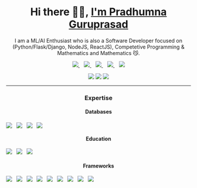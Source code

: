 <p align="center">
  <h1 align='center'>Hi there 👋🏻, <a href="https://theghoul27.github.io/PortfolioSimple/">I'm Pradhumna Guruprasad</a></h1>
  <p align="center"> I am a ML/AI Enthusiast who is also a Software Developer focused on (Python/Flask/Django, NodeJS, ReactJS), Competetive Programming & Mathematics and Mathematics 😼.</p>
</p>

<p align='center'>
<a href="https://wa.me/9035453910" target="_blank">
  <img src="https://img.shields.io/badge/WHATSAPP-%2325D366.svg?&style=for-the-badge&logo=whatsapp&logoColor=white" />
</a>&nbsp;&nbsp;
<a href="https://twitter.com/PradhumnaGP" target="_blank">
  <img src="https://img.shields.io/badge/twitter-%231DA1F2.svg?&style=for-the-badge&logo=twitter&logoColor=white" />
</a>&nbsp;&nbsp;
<a href="https://www.linkedin.com/in/pradhumnaguruprasad/" target="_blank">
  <img src="https://img.shields.io/badge/linkedin-%230077B5.svg?&style=for-the-badge&logo=linkedin&logoColor=white" />
</a>&nbsp;&nbsp;
<a href="mailto:guruprasadpradhumna@gmail.com" target="_blank">
  <img src="https://img.shields.io/badge/email me-%23D14836.svg?&style=for-the-badge&logo=gmail&logoColor=white" />
</a>&nbsp;&nbsp;
  <img src="https://gpvc.arturio.dev/TheGhoul27" />
  
  <p align = "center">
  <img src = "https://github-readme-stats.vercel.app/api?username=TheGhoul27&show_icons=true&theme=tokyonight&line_height=27">
  <img src = "https://github-readme-stats.vercel.app/api/top-langs/?username=TheGhoul27&theme=tokyonight">
  <img src = "https://github-readme-streak-stats.herokuapp.com/?user=TheGhoul27&theme=tokyonight">
  </p>

---

</p>

<p align="center">
<h3 align="center">Expertise</h3>
<h4 align="center">Databases</h4>
<a href="" target="_blank"><img align="center" src = "https://img.shields.io/badge/MySQL-005C84?style=for-the-badge&logo=mysql&logoColor=white"></a>&nbsp;&nbsp;
<a href="" target="_blank"><img align="center" src = "https://img.shields.io/badge/SQLite-07405E?style=for-the-badge&logo=sqlite&logoColor=white"></a>&nbsp;&nbsp;
<a href="" target="_blank"><img align="center" src = "https://img.shields.io/badge/MongoDB-4EA94B?style=for-the-badge&logo=mongodb&logoColor=white"></a>&nbsp;&nbsp;
<a href="" target="_blank"><img align="center" src = "https://img.shields.io/badge/PostgreSQL-316192?style=for-the-badge&logo=postgresql&logoColor=white"></a>&nbsp;&nbsp;
</br>

<h4 align="center">Education</h4>
<img src = "https://img.shields.io/badge/Coursera-0056D2?style=for-the-badge&logo=Coursera&logoColor=white">&nbsp;&nbsp;
<img src = "https://img.shields.io/badge/Udemy-EC5252?style=for-the-badge&logo=Udemy&logoColor=white">&nbsp;&nbsp;
<img src = "https://img.shields.io/badge/Exercism-009CAB?style=for-the-badge&logo=exercism&logoColor=white">&nbsp;&nbsp;
</br>

<h4 align="center">Frameworks</h4>
<img src = "https://img.shields.io/badge/Babel-F9DC3E?style=for-the-badge&logo=babel&logoColor=white">&nbsp;&nbsp;
<img src = "https://img.shields.io/badge/Bootstrap-563D7C?style=for-the-badge&logo=bootstrap&logoColor=white">&nbsp;&nbsp;
<img src = "https://img.shields.io/badge/Django-092E20?style=for-the-badge&logo=django&logoColor=green">&nbsp;&nbsp;
<img src = "https://img.shields.io/badge/django%20rest-ff1709?style=for-the-badge&logo=django&logoColor=white">&nbsp;&nbsp;
<img src = "https://img.shields.io/badge/Electron-2B2E3A?style=for-the-badge&logo=electron&logoColor=9FEAF9">&nbsp;&nbsp;
<img src = "https://img.shields.io/badge/Flask-000000?style=for-the-badge&logo=flask&logoColor=white">&nbsp;&nbsp;
<img src = "https://img.shields.io/badge/Markdown-000000?style=for-the-badge&logo=markdown&logoColor=white">&nbsp;&nbsp;
<img src = "https://img.shields.io/badge/npm-CB3837?style=for-the-badge&logo=npm&logoColor=white">&nbsp;&nbsp;
<img src = "	https://img.shields.io/badge/React-20232A?style=for-the-badge&logo=react&logoColor=61DAFB">&nbsp;&nbsp;
</br>

<!--h4></!--h4>
<img src = "">
</p-->

